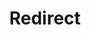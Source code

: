 ﻿---
layout: src/layouts/Redirect.astro
title: Redirect
redirect: /docs/deployments/docker
pubDate:  2023-01-01
navSearch: false
navSitemap: false
navMenu: false
---
